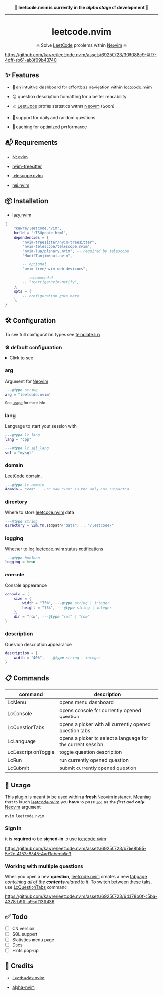 <div align="center">

🚨 <b>leetcode.nvim is currently in the <i>alpha stage</i> of development</b> 🚨

---

# leetcode.nvim

🔥 Solve [LeetCode] problems within [Neovim] 🔥

</div>

https://github.com/kawre/leetcode.nvim/assets/69250723/309088c9-4ff7-4dff-ab61-ab3f09b43740

[leetcode.nvim]: https://github.com/kawre/leetcode.nvim
[LeetCode]: https://leetcode.com
[Neovim]: https://github.com/neovim/neovim

## ✨ Features

- 📌 an intuitive dashboard for effortless navigation within [leetcode.nvim]

- 😍 question description formatting for a better readability

- 📈 [LeetCode] profile statistics within [Neovim] (Soon)

- 🔀 support for daily and random questions

- 💾 caching for optimized performance

## 📬 Requirements

- [Neovim]

- [nvim-treesitter][nvim-treesitter]

- [telescope.nvim][telescope.nvim]

- [nui.nvim][nui.nvim]

[nvim-treesitter]: https://github.com/nvim-treesitter/nvim-treesitter
[telescope.nvim]: https://github.com/nvim-telescope/telescope.nvim
[nui.nvim]: https://github.com/MunifTanjim/nui.nvim
[nvim-notify]: https://github.com/rcarriga/nvim-notify

## 📦 Installation

- [lazy.nvim][lazy.nvim]

```lua
{
    "kawre/leetcode.nvim",
    build = ":TSUpdate html",
    dependencies = {
        "nvim-treesitter/nvim-treesitter",
        "nvim-telescope/telescope.nvim",
        "nvim-lua/plenary.nvim", -- required by telescope
        "MunifTanjim/nui.nvim",

        -- optional
        "nvim-tree/nvim-web-devicons",

        -- recommended
        -- "rcarriga/nvim-notify",
    },
    opts = {
        -- configuration goes here
    },
}
```

[lazy.nvim]: https://github.com/folke/lazy.nvim
[packer.nvim]: https://github.com/wbthomason/packer.nvim

## 🛠️ Configuration

To see full configuration types see [template.lua](./lua/leetcode/config/template.lua)

### ⚙️ default configuration

<details>
  <summary>Click to see</summary>

```lua
{
    ---@type lc.domain
    domain = "com", -- For now "com" is the only one supported

    ---@type string
    arg = "leetcode.nvim",

    ---@type lc.lang
    lang = "cpp",

    ---@type lc.sql_lang
    sql = "mysql",

    ---@type string
    directory = vim.fn.stdpath("data") .. "/leetcode/",

    ---@type boolean
    logging = true,

    ---@type boolean
    toggle_console_on_run = false,

    ---@type boolean
    toggle_console_on_submit = false,

    console = {
        size = {
            width = "75%", ---@type string | integer
            height = "75%", ---@type string | integer
        },
        dir = "row", ---@type "col" | "row"
    },

    description = {
        width = "40%", ---@type string | integer
    },
}

```

</details>

### arg

Argument for [Neovim]

```lua
---@type string
arg = "leetcode.nvim"
```

<small>See [usage](#-usage) for more info</small>

### lang

Language to start your session with

```lua
---@type lc.lang
lang = "cpp"

---@type lc.sql_lang
sql = "mysql"
```

### domain

[LeetCode] domain.

```lua
---@type lc.domain
domain = "com" -- For now "com" is the only one supported
```

### directory

Where to store [leetcode.nvim][leetcode.nvim] data

```lua
---@type string
directory = vim.fn.stdpath("data") .. "/leetcode/"
```

### logging

Whether to log [leetcode.nvim][leetcode.nvim] status notifications

```lua
---@type boolean
logging = true
```

### console

Console appearance

```lua
console = {
    size = {
        width = "75%", ---@type string | integer
        height = "75%", ---@type string | integer
    },
    dir = "row", ---@type "col" | "row"
}
```

### description

Question description appearance

```lua
description = {
    width = "40%", ---@type string | integer
}
```

## 📋 Commands

<!-- | LcList              | opens a problem list picker                                 | -->

| command             | description                                                 |
| ------------------- | ----------------------------------------------------------- |
| LcMenu              | opens menu dashboard                                        |
| LcConsole           | opens console for currently opened question                 |
| LcQuestionTabs      | opens a picker with all currently opened question tabs      |
| LcLanguage          | opens a picker to select a language for the current session |
| LcDescriptionToggle | toggle question description                                 |
| LcRun               | run currently opened question                               |
| LcSubmit            | submit currently opened question                            |

## 🚀 Usage

This plugin is meant to be used within a <b>fresh</b> [Neovim] instance.
Meaning that to lauch [leetcode.nvim][leetcode.nvim] you <b>have</b> to pass [`arg`](#arg) as the <i>first and <b>only</b></i> [Neovim] argument

```
nvim leetcode.nvim
```

### Sign In

It is <b>required</b> to be <b>signed-in</b> to use [leetcode.nvim][leetcode.nvim]

https://github.com/kawre/leetcode.nvim/assets/69250723/b7be8b95-5e2c-4153-8845-4ad3abeda5c3

<!-- ## 🍴 Recipes -->
<!---->
<!-- - Full lazy loading with [lazy.nvim] -->
<!---->
<!-- ```lua -->
<!-- local usr_arg = "leetcode.nvim" -->
<!---->
<!-- { -->
<!--     "kawre/leetcode.nvim", -->
<!--     ... -->
<!--     opts = { ..., arg = usr_arg, ... }, -->
<!--     cond = function() return usr_arg == vim.fn.argv()[1] end, -->
<!--     ... -->
<!-- } -->
<!-- ``` -->

### Working with multiple questions

When you open a new <b>question</b>, [leetcode.nvim] creates a new [tabpage] <i>containing
all of the <b>contents</b> related to it</i>.
To switch between these tabs, use [LcQuestionTabs](#📋-commands) command

https://github.com/kawre/leetcode.nvim/assets/69250723/64378b0f-c5ba-4378-b9ff-a95df13fbf36

[tabpage]: https://neovim.io/doc/user/tabpage.html

## ✅ Todo

- [ ] CN version
- [ ] SQL support
- [ ] Statistics menu page
- [ ] Docs
- [ ] Hints pop-up

## 🙌 Credits

- [Leetbuddy.nvim](https://github.com/Dhanus3133/Leetbuddy.nvim)

- [alpha-nvim](https://github.com/goolord/alpha-nvim)
